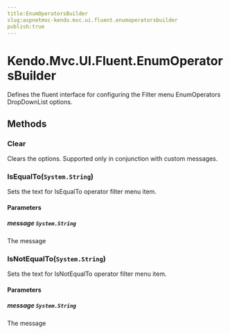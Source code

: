 ```yaml
---
title:EnumOperatorsBuilder
slug:aspnetmvc-kendo.mvc.ui.fluent.enumoperatorsbuilder
publish:true
---
```


# Kendo.Mvc.UI.Fluent.EnumOperatorsBuilder
Defines the fluent interface for configuring the Filter menu EnumOperators DropDownList options.



## Methods

### Clear
Clears the options. Supported only in conjunction with custom messages.





### IsEqualTo(`System.String`)
Sets the text for IsEqualTo operator filter menu item.


#### Parameters

##### message `System.String`
The message





### IsNotEqualTo(`System.String`)
Sets the text for IsNotEqualTo operator filter menu item.


#### Parameters

##### message `System.String`
The message






